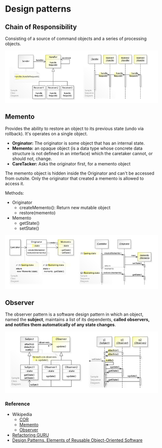 # Design patterns

## Chain of Responsibility

Consisting of a source of command objects and a series of processing objects.

![diagram](pic/uml_chain_of_responsibility.jpg)

## Memento

Provides the ability to restore an object to its previous state (undo via rollback). It's operates on a single object.

* **Orginator:** The originator is some object that has an internal state.
* **Memento:** an opaque object (is a data type whose concrete data structure is not defined in an interface) which the caretaker cannot, or should not, change.
* **CareTacker:** Asks the originator first, for a memento object 

The memento object is hidden inside the Originator and can't be accessed from outsite. Only the originator that created a memento is allowed to access it.

Methods:

* Originator
	* createMemento(): Return new mutable object
	* restore(memento)
* Memento
	* getState()
	* setState()
	
![diagram](pic/uml_memento.jpeg)

## Observer

The observer pattern is a software design pattern in which an object, named the **subject**, maintains a list of its dependents, **called observers, and notifies them automatically of any state changes**.

![diagram](pic/uml_observer.jpg)

### Reference
* Wikipedia
	* [COR](https://en.wikipedia.org/wiki/Chain-of-responsibility_pattern)
	* [Memento](https://en.wikipedia.org/wiki/Memento_pattern)
	* [Observer](https://en.wikipedia.org/wiki/Observer_pattern)
* [Refactoring GURU](https://refactoring.guru/design-patterns/catalog)
* [Design Patterns. Elements of Reusable Object-Oriented Software](https://www.amazon.de/-/en/Erich-Gamma/dp/0201633612)